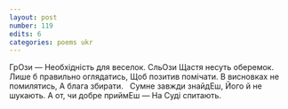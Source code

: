 ```yaml
---
layout: post
number: 119
edits: 6
categories: poems ukr
---
```


ГрОзи — 
Необхідність для веселок.
СльОзи 
Щастя несуть оберемок. 
 
Лише б правильно оглядатись,
Щоб позитив помічати.
B висновках не помилятись, 
А блага збирати.
 
Сумне завжди знайдЕш,
Його й не шукають.
А от, чи добре приймЕш —
На Суді спитають.
